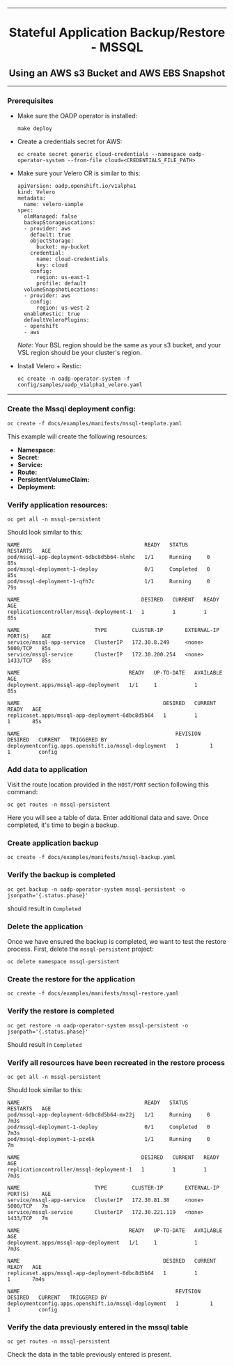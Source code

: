 <hr style="height:1px;border:none;color:#333;">
<h1 align="center">Stateful Application Backup/Restore - MSSQL</h1>
<h2 align="center">Using an AWS s3 Bucket and AWS EBS Snapshot</h2>
<hr style="height:1px;border:none;color:#333;">

### Prerequisites
* Make sure the OADP operator is installed:

    `make deploy`

* Create a credentials secret for AWS:

   `oc create secret generic cloud-credentials --namespace oadp-operator-system --from-file cloud=<CREDENTIALS_FILE_PATH>`

* Make sure your Velero CR is similar to this:

    ```
    apiVersion: oadp.openshift.io/v1alpha1
    kind: Velero
    metadata:
      name: velero-sample
    spec:
      olmManaged: false
      backupStorageLocations:
      - provider: aws
        default: true
        objectStorage:
          bucket: my-bucket
        credential:
          name: cloud-credentials
          key: cloud    
        config:
          region: us-east-1
          profile: default
      volumeSnapshotLocations:
      - provider: aws
        config:
          region: us-west-2
      enableRestic: true
      defaultVeleroPlugins:
      - openshift
      - aws
    ```
    *Note*: Your BSL region should be the same as your s3 bucket, and your
            VSL region should be your cluster's region. 

* Install Velero + Restic:

  `oc create -n oadp-operator-system -f config/samples/oadp_v1alpha1_velero.yaml`

<hr style="height:1px;border:none;color:#333;">

### Create the Mssql deployment config:

`oc create -f docs/examples/manifests/mssql-template.yaml`

This example will create the following resources:
* **Namespace:** 
* **Secret:** 
* **Service:** 
* **Route:** 
* **PersistentVolumeClaim:** 
* **Deployment:** 

### Verify application resources:

`oc get all -n mssql-persistent`

Should look similar to this:

```
NAME                                        READY   STATUS      RESTARTS   AGE
pod/mssql-app-deployment-6dbc8d5b64-nlmhc   1/1     Running     0          85s
pod/mssql-deployment-1-deploy               0/1     Completed   0          85s
pod/mssql-deployment-1-qfh7c                1/1     Running     0          79s

NAME                                       DESIRED   CURRENT   READY   AGE
replicationcontroller/mssql-deployment-1   1         1         1       85s

NAME                        TYPE        CLUSTER-IP       EXTERNAL-IP   PORT(S)    AGE
service/mssql-app-service   ClusterIP   172.30.8.249     <none>        5000/TCP   85s
service/mssql-service       ClusterIP   172.30.200.254   <none>        1433/TCP   85s

NAME                                   READY   UP-TO-DATE   AVAILABLE   AGE
deployment.apps/mssql-app-deployment   1/1     1            1           85s

NAME                                              DESIRED   CURRENT   READY   AGE
replicaset.apps/mssql-app-deployment-6dbc8d5b64   1         1         1       85s

NAME                                                  REVISION   DESIRED   CURRENT   TRIGGERED BY
deploymentconfig.apps.openshift.io/mssql-deployment   1          1         1         config
```

### Add data to application

Visit the route location provided in the `HOST/PORT` section following this command:

`oc get routes -n mssql-persistent`

Here you will see a table of data. Enter additional data and save.
Once completed, it's time to begin a backup.

### Create application backup

`oc create -f docs/examples/manifests/mssql-backup.yaml`

### Verify the backup is completed

`oc get backup -n oadp-operator-system mssql-persistent -o jsonpath='{.status.phase}'`

should result in `Completed`

### Delete the application

Once we have ensured the backup is completed, we want to test the restore 
process. First, delete the `mssql-persistent` project:

`oc delete namespace mssql-persistent`

### Create the restore for the application

`oc create -f docs/examples/manifests/mssql-restore.yaml`

### Verify the restore is completed

`oc get restore -n oadp-operator-system mssql-persistent -o jsonpath='{.status.phase}'`

Should result in `Completed`

### Verify all resources have been recreated in the restore process

`oc get all -n mssql-persistent`

Should look similar to this:

```
NAME                                        READY   STATUS      RESTARTS   AGE
pod/mssql-app-deployment-6dbc8d5b64-mx22j   1/1     Running     0          7m3s
pod/mssql-deployment-1-deploy               0/1     Completed   0          7m3s
pod/mssql-deployment-1-pzx6k                1/1     Running     0          7m

NAME                                       DESIRED   CURRENT   READY   AGE
replicationcontroller/mssql-deployment-1   1         1         1       7m3s

NAME                        TYPE        CLUSTER-IP       EXTERNAL-IP   PORT(S)    AGE
service/mssql-app-service   ClusterIP   172.30.81.38     <none>        5000/TCP   7m
service/mssql-service       ClusterIP   172.30.221.119   <none>        1433/TCP   7m

NAME                                   READY   UP-TO-DATE   AVAILABLE   AGE
deployment.apps/mssql-app-deployment   1/1     1            1           7m3s

NAME                                              DESIRED   CURRENT   READY   AGE
replicaset.apps/mssql-app-deployment-6dbc8d5b64   1         1         1       7m4s

NAME                                                  REVISION   DESIRED   CURRENT   TRIGGERED BY
deploymentconfig.apps.openshift.io/mssql-deployment   1          1         1         config

```

### Verify the data previously entered in the mssql table 

`oc get routes -n mssql-persistent`

Check the data in the table previously entered is present.
